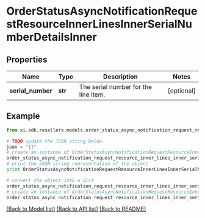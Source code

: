 # OrderStatusAsyncNotificationRequestResourceInnerLinesInnerSerialNumberDetailsInner


## Properties

Name | Type | Description | Notes
------------ | ------------- | ------------- | -------------
**serial_number** | **str** | The serial number for the line item.                   | [optional] 

## Example

```python
from xi.sdk.resellers.models.order_status_async_notification_request_resource_inner_lines_inner_serial_number_details_inner import OrderStatusAsyncNotificationRequestResourceInnerLinesInnerSerialNumberDetailsInner

# TODO update the JSON string below
json = "{}"
# create an instance of OrderStatusAsyncNotificationRequestResourceInnerLinesInnerSerialNumberDetailsInner from a JSON string
order_status_async_notification_request_resource_inner_lines_inner_serial_number_details_inner_instance = OrderStatusAsyncNotificationRequestResourceInnerLinesInnerSerialNumberDetailsInner.from_json(json)
# print the JSON string representation of the object
print OrderStatusAsyncNotificationRequestResourceInnerLinesInnerSerialNumberDetailsInner.to_json()

# convert the object into a dict
order_status_async_notification_request_resource_inner_lines_inner_serial_number_details_inner_dict = order_status_async_notification_request_resource_inner_lines_inner_serial_number_details_inner_instance.to_dict()
# create an instance of OrderStatusAsyncNotificationRequestResourceInnerLinesInnerSerialNumberDetailsInner from a dict
order_status_async_notification_request_resource_inner_lines_inner_serial_number_details_inner_form_dict = order_status_async_notification_request_resource_inner_lines_inner_serial_number_details_inner.from_dict(order_status_async_notification_request_resource_inner_lines_inner_serial_number_details_inner_dict)
```
[[Back to Model list]](../README.md#documentation-for-models) [[Back to API list]](../README.md#documentation-for-api-endpoints) [[Back to README]](../README.md)


